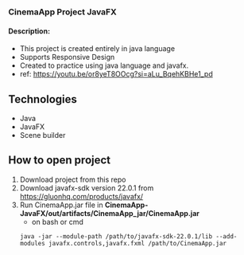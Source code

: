 ### CinemaApp Project JavaFX

#### Description:

- This project is created entirely in java language
- Supports Responsive Design
- Created to practice using java language and javafx.
- ref: https://youtu.be/or8yeT8OOcg?si=aLu_BqehKBHe1_pd

## Technologies

- Java
- JavaFX
- Scene builder

## How to open project
1. Download project from this repo
2. Download javafx-sdk version 22.0.1 from https://gluonhq.com/products/javafx/
3. Run CinemaApp.jar file in **CinemaApp-JavaFX/out/artifacts/CinemaApp_jar/CinemaApp.jar**
    - on bash or cmd 
   ```
   java -jar --module-path /path/to/javafx-sdk-22.0.1/lib --add-modules javafx.controls,javafx.fxml /path/to/CinemaApp.jar
   ```
